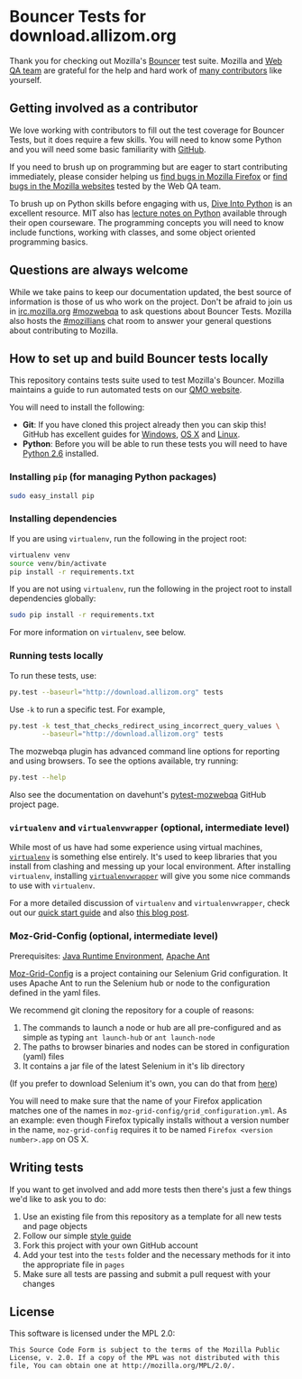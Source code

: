 # Bouncer Tests for download.allizom.org

Thank you for checking out Mozilla's [Bouncer](https://wiki.mozilla.org/Bouncer) test suite. Mozilla and [Web QA team](https://quality.mozilla.org/teams/web-qa/) are grateful for the help and hard work of [many contributors](https://github.com/mozilla/bouncer-tests/graphs/contributors) like yourself.

## Getting involved as a contributor

We love working with contributors to fill out the test coverage for Bouncer Tests, but it does require a few skills. You will need to know some Python and you will need some basic familiarity with [GitHub](https://guides.github.com/).

If you need to brush up on programming but are eager to start contributing immediately, please consider helping us [find bugs in Mozilla Firefox](https://oneanddone.mozilla.org/team/2/) or [find bugs in the Mozilla websites](https://oneanddone.mozilla.org/team/6/) tested by the Web QA team.

To brush up on Python skills before engaging with us, [Dive Into Python](http://www.diveintopython.net/toc/) is an excellent resource. MIT also has [lecture notes on Python](http://ocw.mit.edu/courses/electrical-engineering-and-computer-science/6-189-a-gentle-introduction-to-programming-using-python-january-iap-2011/) available through their open courseware. The programming concepts you will need to know include functions, working with classes, and some object oriented programming basics.

## Questions are always welcome

While we take pains to keep our documentation updated, the best source of information is those of us who work on the project. Don't be afraid to join us in [irc.mozilla.org](https://wiki.mozilla.org/IRC) [#mozwebqa](http://chat.mibbit.com/?server=irc.mozilla.org&channel=#mozwebqa) to ask questions about Bouncer Tests. Mozilla also hosts the [#mozillians](http://chat.mibbit.com/?server=irc.mozilla.org&channel=#mozillians) chat room to answer your general questions about contributing to Mozilla.

## How to set up and build Bouncer tests locally

This repository contains tests suite used to test Mozilla's Bouncer. Mozilla maintains a guide to run automated tests on our [QMO website](https://quality.mozilla.org/docs/webqa/running-webqa-automated-tests/).

You will need to install the following:

* **Git**: If you have cloned this project already then you can skip this! GitHub has excellent guides for [Windows](https://help.github.com/articles/set-up-git/#platform-windows), [OS X](https://help.github.com/articles/set-up-git/#platform-mac) and [Linux](https://help.github.com/articles/set-up-git/#platform-linux).
* **Python**: Before you will be able to run these tests you will need to have [Python 2.6](https://www.python.org/download/releases/2.6/) installed.

### Installing `pip` (for managing Python packages)

```bash
sudo easy_install pip
```

### Installing dependencies

If you are using `virtualenv`, run the following in the project root:

```bash
virtualenv venv
source venv/bin/activate
pip install -r requirements.txt
```

If you are not using `virtualenv`, run the following in the project root to install dependencies globally:

```bash
sudo pip install -r requirements.txt
```

For more information on `virtualenv`, see below.

### Running tests locally

To run these tests, use:

```bash
py.test --baseurl="http://download.allizom.org" tests
```

Use `-k` to run a specific test. For example,

```bash
py.test -k test_that_checks_redirect_using_incorrect_query_values \
        --baseurl="http://download.allizom.org" tests
```

The mozwebqa plugin has advanced command line options for reporting and using browsers. To see the options available, try running:

```bash
py.test --help
```

Also see the documentation on davehunt's [pytest-mozwebqa](https://github.com/davehunt/pytest-mozwebqa) GitHub project page.

### `virtualenv` and `virtualenvwrapper` (optional, intermediate level)

While most of us have had some experience using virtual machines, [`virtualenv`](https://pypi.python.org/pypi/virtualenv) is something else entirely. It's used to keep libraries that you install from clashing and messing up your local environment. After installing `virtualenv`, installing [`virtualenvwrapper`](https://bitbucket.org/dhellmann/virtualenvwrapper) will give you some nice commands to use with `virtualenv`.

For a more detailed discussion of `virtualenv` and `virtualenvwrapper`, check out our [quick start guide](https://wiki.mozilla.org/QA/Execution/Web_Testing/Automation/Virtual_Environments) and also [this blog post](http://www.silverwareconsulting.com/index.cfm/2012/7/24/Getting-Started-with-virtualenv-and-virtualenvwrapper-in-Python).

### Moz-Grid-Config (optional, intermediate level)

Prerequisites: [Java Runtime Environment](http://www.oracle.com/technetwork/java/javase/downloads/), [Apache Ant](http://ant.apache.org/)

[Moz-Grid-Config](https://github.com/mozilla/moz-grid-config) is a project containing our Selenium Grid configuration. It uses Apache Ant to run the Selenium hub or node to the configuration defined in the yaml files.

We recommend git cloning the repository for a couple of reasons:

1. The commands to launch a node or hub are all pre-configured and as simple as typing `ant launch-hub` or `ant launch-node`
2. The paths to browser binaries and nodes can be stored in configuration (yaml) files
3. It contains a jar file of the latest Selenium in it's lib directory

(If you prefer to download Selenium it's own, you can do that from [here](https://code.google.com/p/selenium/downloads/list))

You will need to make sure that the name of your Firefox application matches one of the names in `moz-grid-config/grid_configuration.yml`.  As an example:  even though Firefox typically installs without a version number in the name, `moz-grid-config` requires it to be named `Firefox <version number>.app` on OS X.

## Writing tests

If you want to get involved and add more tests then there's just a few things we'd like to ask you to do:

1. Use an existing file from this repository as a template for all new tests and page objects
2. Follow our simple [style guide](https://wiki.mozilla.org/QA/Execution/Web_Testing/Docs/Automation/StyleGuide)
3. Fork this project with your own GitHub account
4. Add your test into the `tests` folder and the necessary methods for it into the appropriate file in `pages`
5. Make sure all tests are passing and submit a pull request with your changes

## License

This software is licensed under the MPL 2.0:

```
This Source Code Form is subject to the terms of the Mozilla Public
License, v. 2.0. If a copy of the MPL was not distributed with this
file, You can obtain one at http://mozilla.org/MPL/2.0/.
```
